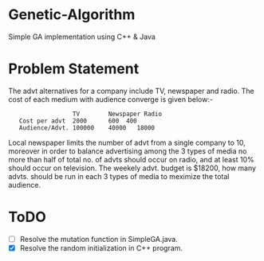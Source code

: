 # Genetic-Algorithm
Simple GA implementation using C++ &amp; Java


# Problem Statement

The advt alternatives for a company include TV, newspaper and radio. The cost of each medium with audience converge is given below:-
 
  
                      TV	 	Newspaper Radio       
       Cost per advt  2000		600	 400 
       Audience/Advt. 100000	40000	18000  
 
 Local newspaper limits the number of advt from a single company to 10,
 moreover in order to balance advertising among the 3 types of media no more than half of total no. of advts should occur on radio,
 and at least 10% should occur on television.
 The weekely advt. budget is $18200, how many advts. should be run in each 3 types of media to meximize the total audience.


# ToDO
* [ ] Resolve the mutation function in SimpleGA.java.
* [x] Resolve the random initialization in C++ program.
